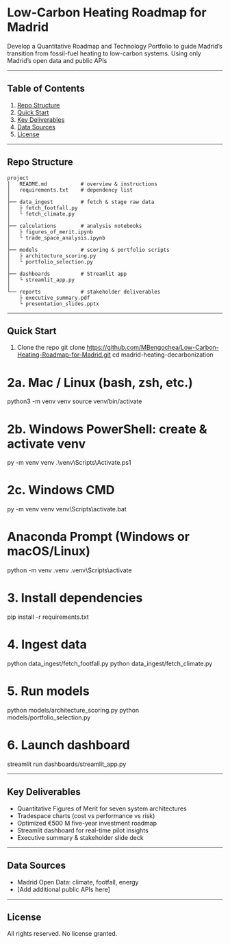 # Low-Carbon Heating Roadmap for Madrid

Develop a Quantitative Roadmap and Technology Portfolio to guide Madrid’s transition from fossil-fuel heating to low-carbon systems. Using only Madrid’s open data and public APIs

---

## Table of Contents

1. [Repo Structure](#repo-structure)  
2. [Quick Start](#quick-start)  
3. [Key Deliverables](#key-deliverables)  
4. [Data Sources](#data-sources)  
5. [License](#license)

---

## Repo Structure

```
project
│   README.md           # overview & instructions
│   requirements.txt    # dependency list
│
├── data_ingest         # fetch & stage raw data
│   ├ fetch_footfall.py
│   └ fetch_climate.py
│
├── calculations        # analysis notebooks
│   ├ figures_of_merit.ipynb
│   └ trade_space_analysis.ipynb
│
├── models              # scoring & portfolio scripts
│   ├ architecture_scoring.py
│   └ portfolio_selection.py
│
├── dashboards          # Streamlit app
│   └ streamlit_app.py
│
└── reports             # stakeholder deliverables
    ├ executive_summary.pdf
    └ presentation_slides.pptx
```
---
## Quick Start

1. Clone the repo
git clone https://github.com/MBengochea/Low-Carbon-Heating-Roadmap-for-Madrid.git
cd madrid-heating-decarbonization

# 2a. Mac / Linux (bash, zsh, etc.)
python3 -m venv venv
source venv/bin/activate
# 2b. Windows PowerShell: create & activate venv
py -m venv venv
.\venv\Scripts\Activate.ps1
# 2c. Windows CMD
py -m venv venv
venv\Scripts\activate.bat
# Anaconda Prompt (Windows or macOS/Linux)
python -m venv .venv
\.venv\Scripts\activate

# 3. Install dependencies
pip install -r requirements.txt

# 4. Ingest data
python data_ingest/fetch_footfall.py
python data_ingest/fetch_climate.py

# 5. Run models
python models/architecture_scoring.py
python models/portfolio_selection.py

# 6. Launch dashboard
streamlit run dashboards/streamlit_app.py

---
## Key Deliverables

- Quantitative Figures of Merit for seven system architectures  
- Tradespace charts (cost vs performance vs risk)  
- Optimized €500 M five-year investment roadmap  
- Streamlit dashboard for real-time pilot insights  
- Executive summary & stakeholder slide deck
---
## Data Sources

- Madrid Open Data: climate, footfall, energy  
- [Add additional public APIs here]
---
## License

All rights reserved. No license granted.
